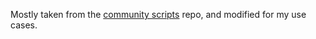 Mostly taken from the [community scripts](https://github.com/raycast/script-commands) repo, and modified for my use cases.
